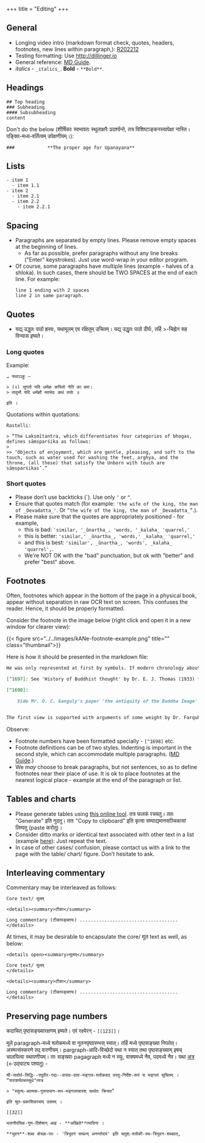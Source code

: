 +++
title = "Editing"
+++

## General
- Longing video intro (markdown format check, quotes, headers, footnotes, new lines within paragraph,): [R202212](https://youtu.be/opLrf8kAazA)
- Testing formatting: Use http://dillinger.io 
- General reference: [MD Guide](https://www.markdownguide.org/extended-syntax/#footnotes).
- _italics_ - `_italics_`. **Bold** - `**Bold**`.

## Headings
```
## Top heading
### Subheading
#### Subsubheading 
content
```

Don't do the below (शीर्षिकाः स्वभावतः स्थूलाक्षरैः प्रदर्श्यन्ते, तत्र विशिष्टाङ्कनस्यापेक्षा नास्ति। पङ्क्ति-मध्य-वर्तित्वम् उपेक्षणीयम्।):

```
###            **The proper age for Upanayana**
```


## Lists
```
- item 1
  - item 1.1
- item 2
  - item 2.1
  - item 2.2
    - item 2.2.1
```

## Spacing
- Paragraphs are separated by empty lines. Please remove empty spaces at the beginning of lines.
  - As far as possible, prefer paragraphs without any line breaks ("Enter" keystrokes). Just use word-wrap in your editor program.
- Of course, some paragraphs have multiple lines (example - halves of a shloka). In such cases, there should be TWO SPACES at the end of each line. For example:  
  ```
  line 1 ending with 2 spaces  
  line 2 in same paragraph.
  ```


## Quotes
- यद्य् उद्धृतः पाठो ह्रस्वः, यथामूलम् एव रक्षितुम् उचितम्। यद्य् उद्धृतः पाठो दीर्घः, तर्हि >-चिह्नेन सह विन्यास इष्यते।

### Long quotes
Example:
```
… यथाऽऽहुः —

> (२) सुगतो यदि धर्मज्ञः कपिलो नेति का प्रमा।  
> तावुभौ यदि धर्मज्ञौ मतभेदः कथं तयोः ॥ 

इति ।

```

Quotations within quotations:

```
Rastelli: 

> “The Lakṣmītantra, which differentiates four categories of bhogas, defines sāmsparśika as follows: 
> 
>> ‘Objects of enjoyment, which are gentle, pleasing, and soft to the touch, such as water used for washing the feet, arghya, and the throne, (all these) that satisfy the Unborn with touch are sāṃsparśikas’.” 
```

### Short quotes
- Please don’t use backticks (\`). Use only `‘` or `“`.
- Ensure that quotes match (for example: `'the wife of the king, the man of _Devadatta_'`. Or `”the wife of the king, the man of _Devadatta_”`.). 
- Please make sure that the quotes are appropriately positioned - for example, 
  - this is bad: `'similar, '_ûnartha_, 'words, '_kalaha_ 'quarrel,'`
  - this is better: `'similar,' _ûnartha_, 'words,' _kalaha_ 'quarrel,'`
  - and this is best: `'similar', _ûnartha_, 'words', _kalaha_ 'quarrel',`. 
  - We're NOT OK with the "bad" punctuation, but ok with "better" and prefer "best" above.





## Footnotes
Often, footnotes which appear in the bottom of the page in a physical book, appear without separation in raw OCR text on screen. This confuses the reader. Hence, it should be properly formatted.

Consider the footnote in the image below (right click and open it in a new window for clearer view):

{{< figure src="../../images/kANe-footnote-example.png" title="" class="thumbnail">}}

Here is how it should be presented in the markdown file:

```markdown
He was only represented at first by symbols. If modern chronology about Buddha's ministry is to be followed [^1697] (he was born about 563 B. C. and died about 483 B, C.), it is almost impossible to hold that images of gods originally came to be made in imitation of images or statues of Buddha, since, as we saw above, temples and images of gods had already become widespread throughout India in the 4th or 5th century B. C. [^1698]. 

[^1697]: See 'History of Buddhist thought' by Dr. E. J. Thomas (1933) for these dates.

[^1698]:

    Vide Mr. O. C. Ganguly's paper 'the antiquity of the Buddha Image' in Ostasiatische Zeitschrift Noue Folge XIV, Heft 2/3, whore he adduces very weighty grounds for holding that the beginning of the cult of the worship of the imago of Buddha lies somewhere between 150 B. C. to 50 B. C.


The first view is supported with arguments of some weight by Dr. Farquhar in J. R. A. S. for 1928 pp. 15-23. ...

```

Observe:

- Footnote numbers have been formatted specially - `[^1698]` etc.
- Footnote definitions can be of two styles. Indenting is important in the second style, which can accommodate multiple paragraphs. ([MD Guide](https://www.markdownguide.org/extended-syntax/#footnotes).)
- We _may_ choose to break paragraphs, but not sentences, so as to define footnotes near their place of use. It is ok to place footnotes at the nearest logical place - example at the end of the paragraph or list.

## Tables and charts
- Please generate tables using [this online tool](https://www.tablesgenerator.com/markdown_tables). तत्र फलकं रचयतु। ततः "Generate"  इति नुदतु। ततः "Copy to clipboard" इति कृत्वा सम्पाद्यमानसञ्चिकायां लिम्पतु (paste करोतु)।
- Consider ditto marks or identical text associated with other text in a list (example [here](https://archive.org/details/ashtadhyayi/ashtadhyayi2?view=theater#page/n31/mode/1up)): Just repeat the text.
- In case of other cases/ confusion, please contact us with a link to the page with the table/ chart/ figure. Don’t hesitate to ask.

## Interleaving commentary
Commentary may be interleaved as follows:

```
Core text/ मूलम्

<details><summary>टीका</summary>

Long commentary (टीकापङ्क्तयः) ....................................
</details>
```

At times, it may be desirable to encapsulate the core/ मूल text as well, as below:

```
<details open><summary>मूलम्</summary>

Core text/ मूलम्
</details>

<details><summary>टीका</summary>

Long commentary (टीकापङ्क्तयः) ....................................
</details>
```

## Preserving page numbers

कदाचित् पृष्ठसङ्ख्यारक्षणम् इष्यते। एवं रक्ष्येरन् - `[[123]]`। 

मूले paragraph-मध्ये श्लोकमध्ये वा नूतनपृष्ठारम्भस् स्यात्। तर्हि मध्ये पृष्ठसङ्ख्या निपतेत्। अस्मत्संस्करणे तद् वारणीयम्। pargraph-आदि-विच्छेदो यथा न स्यात् तथा पृष्ठसङ्ख्याम् इषच् चालयित्वा स्थापणीयम्। ताः सङ्ख्याः pagagraph मध्ये न स्युः, वाक्यमध्ये नैव, पदमध्ये नैव। यथा [अत्र](https://raw.githubusercontent.com/vishvAsa/AgamaH/content/AryaH/hinduism/branches/vaiShNavaH/shrI-sampradAyaH/kriyA/gopAla-deshikaH/Ahnikam_AhnikArtha-prakAshikA/01_praveshaH.md) (←उद्घाट्य पश्यतु) -

```
श्री-सर्वार्थ-सिद्धि--रघुवीर-गद्य--वासव-दत्ता-मङ्गल-श्लोकवत् वस्तु-निर्देश-रूपं च मङ्गलं सूचितम् । “पाराशर्यवचस्सुधे"त्यत्र 

> "स्तुत्य्-आत्मक-गुरूपासन-रूप-मङ्गलाचारश् चार्थतः क्रियत” 

इति श्रुत-प्रकाशिकायाम् उक्तम् ।

[[32]]

भजनौपयिक-गुण-विशेषान् आह - **अखिले**त्यादिना ।  

**भुवन**-शब्दः क्षेत्रज्ञ-परः - 'त्रिभुवनं सम्प्रत्य् अनन्तोदयं' इति चतुश्-श्लोकी-स्थ-त्रिभुवन-शब्दवत्,  
```